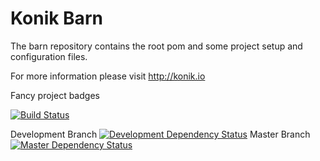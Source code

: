 # Konik Barn

The barn repository contains the root pom and some project setup and configuration files.


For more information please visit http://konik.io


Fancy project badges

[![Build Status](http://ci.konik.io/job/barn/badge/icon)](http://ci.konik.io/job/barn/)

Development Branch 
[![Development Dependency Status](https://www.versioneye.com/user/projects/54175fbb69b273e2f4000113/badge.svg?style=flat)](https://www.versioneye.com/user/projects/54175fbb69b273e2f4000113)
Master Branch
[![Master Dependency Status](https://www.versioneye.com/user/projects/53ba56d4609ff0685600005b/badge.svg?style=flat)](https://www.versioneye.com/user/projects/53ba56d4609ff0685600005b)